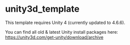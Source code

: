 unity3d_template
================

This template requires Unity 4 (currently updated to 4.6.6).

You can find all old & latest Unity install packages here: https://unity3d.com/get-unity/download/archive
